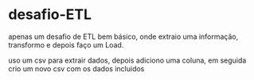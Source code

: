 # desafio-ETL
apenas um desafio de ETL bem básico, onde extraio uma informação, transformo e depois faço um Load.

uso um csv para extrair dados, depois adiciono uma coluna,  em seguida crio um novo csv com os dados incluidos
